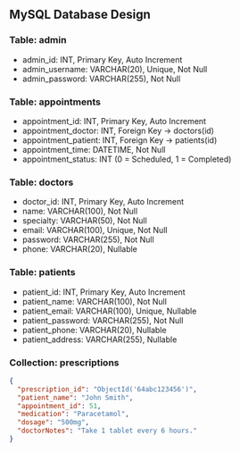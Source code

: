 ## MySQL Database Design

### Table: admin
- admin_id: INT, Primary Key, Auto Increment
- admin_username: VARCHAR(20), Unique, Not Null
- admin_password: VARCHAR(255), Not Null

### Table: appointments
- appointment_id: INT, Primary Key, Auto Increment
- appointment_doctor: INT, Foreign Key → doctors(id)
- appointment_patient: INT, Foreign Key → patients(id)
- appointment_time: DATETIME, Not Null
- appointment_status: INT (0 = Scheduled, 1 = Completed)

### Table: doctors
- doctor_id: INT, Primary Key, Auto Increment
- name: VARCHAR(100), Not Null
- specialty: VARCHAR(50), Not Null
- email: VARCHAR(100), Unique, Not Null
- password: VARCHAR(255), Not Null
- phone: VARCHAR(20), Nullable

### Table: patients
- patient_id: INT, Primary Key, Auto Increment
- patient_name: VARCHAR(100), Not Null
- patient_email: VARCHAR(100), Unique, Nullable
- patient_password: VARCHAR(255), Not Null
- patient_phone: VARCHAR(20), Nullable
- patient_address: VARCHAR(255), Nullable

### Collection: prescriptions
```json
{
  "prescription_id": "ObjectId('64abc123456')",
  "patient_name": "John Smith",
  "appointment_id": 51,
  "medication": "Paracetamol",
  "dosage": "500mg",
  "doctorNotes": "Take 1 tablet every 6 hours."
}
